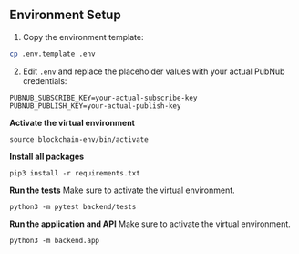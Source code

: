 ## Environment Setup

1. Copy the environment template:

```bash
cp .env.template .env
```

2. Edit `.env` and replace the placeholder values with your actual PubNub credentials:

```
PUBNUB_SUBSCRIBE_KEY=your-actual-subscribe-key
PUBNUB_PUBLISH_KEY=your-actual-publish-key
```

**Activate the virtual environment**

```
source blockchain-env/bin/activate
```

**Install all packages**

```
pip3 install -r requirements.txt
```

**Run the tests**
Make sure to activate the virtual environment.

```
python3 -m pytest backend/tests
```

**Run the application and API**
Make sure to activate the virtual environment.

```
python3 -m backend.app
```
